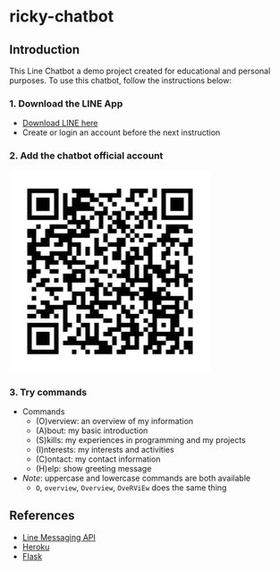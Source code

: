 # ricky-chatbot

## Introduction

This Line Chatbot a demo project created for educational and personal purposes.
To use this chatbot, follow the instructions below:

### 1. Download the LINE App

- [Download LINE here](https://line.me/en/)
- Create or login an account before the next instruction

### 2. Add the chatbot official account

![@280sbeun](./img/bot_id.png)

### 3. Try commands

- Commands
  - (O)verview: an overview of my information
  - (A)bout: my basic introduction
  - (S)kills: my experiences in programming and my projects
  - (I)nterests: my interests and activities
  - (C)ontact: my contact information
  - (H)elp: show greeting message
- *Note*: uppercase and lowercase commands are both available
  - `O`, `overview`, `Overview`, `OveRViEw` does the same thing

## References

- [Line Messaging API](https://developers.line.biz/en/reference/messaging-api/)
- [Heroku](https://www.heroku.com)
- [Flask](https://flask.palletsprojects.com/en/2.1.x/)
